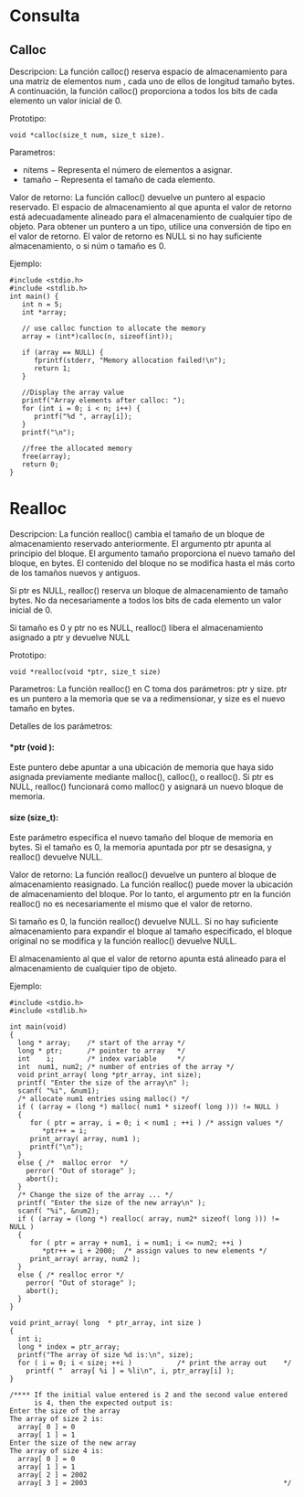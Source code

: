 # Consulta 

## Calloc

Descripcion: La función calloc() reserva espacio de almacenamiento para una matriz de elementos num , cada uno de ellos de longitud tamaño bytes. A continuación, la función calloc() proporciona a todos los bits de cada elemento un valor inicial de 0.

Prototipo: 
```
void *calloc(size_t num, size_t size).
```

Parametros: 
* nitems − Representa el número de elementos a asignar.
* tamaño − Representa el tamaño de cada elemento.

Valor de retorno: La función calloc() devuelve un puntero al espacio reservado. El espacio de almacenamiento al que apunta el valor de retorno está adecuadamente alineado para el almacenamiento de cualquier tipo de objeto. Para obtener un puntero a un tipo, utilice una conversión de tipo en el valor de retorno. El valor de retorno es NULL si no hay suficiente almacenamiento, o si núm o tamaño es 0.

Ejemplo: 

```
#include <stdio.h>
#include <stdlib.h>
int main() {
   int n = 5;
   int *array;
   
   // use calloc function to allocate the memory
   array = (int*)calloc(n, sizeof(int));
   
   if (array == NULL) {
      fprintf(stderr, "Memory allocation failed!\n");
      return 1;
   }
   
   //Display the array value
   printf("Array elements after calloc: ");
   for (int i = 0; i < n; i++) {
      printf("%d ", array[i]);
   }
   printf("\n");
   
   //free the allocated memory
   free(array);
   return 0;
}
```

# Realloc

Descripcion: La función realloc() cambia el tamaño de un bloque de almacenamiento reservado anteriormente. El argumento ptr apunta al principio del bloque. El argumento tamaño proporciona el nuevo tamaño del bloque, en bytes. El contenido del bloque no se modifica hasta el más corto de los tamaños nuevos y antiguos.

Si ptr es NULL, realloc() reserva un bloque de almacenamiento de tamaño bytes. No da necesariamente a todos los bits de cada elemento un valor inicial de 0.

Si tamaño es 0 y ptr no es NULL, realloc() libera el almacenamiento asignado a ptr y devuelve NULL

Prototipo:
```
void *realloc(void *ptr, size_t size)
```

Parametros: La función realloc() en C toma dos parámetros: ptr y size. ptr es un puntero a la memoria que se va a redimensionar, y size es el nuevo tamaño en bytes. 

Detalles de los parámetros:

#### *ptr (void ):

Este puntero debe apuntar a una ubicación de memoria que haya sido asignada previamente mediante malloc(), calloc(), o realloc(). Si ptr es NULL, realloc() funcionará como malloc() y asignará un nuevo bloque de memoria. 

#### size (size_t):

Este parámetro especifica el nuevo tamaño del bloque de memoria en bytes. Si el tamaño es 0, la memoria apuntada por ptr se desasigna, y realloc() devuelve NULL. 

Valor de retorno: La función realloc() devuelve un puntero al bloque de almacenamiento reasignado. La función realloc() puede mover la ubicación de almacenamiento del bloque. Por lo tanto, el argumento ptr en la función realloc() no es necesariamente el mismo que el valor de retorno.

Si tamaño es 0, la función realloc() devuelve NULL. Si no hay suficiente almacenamiento para expandir el bloque al tamaño especificado, el bloque original no se modifica y la función realloc() devuelve NULL.

El almacenamiento al que el valor de retorno apunta está alineado para el almacenamiento de cualquier tipo de objeto.



Ejemplo: 

```
#include <stdio.h>
#include <stdlib.h>
 
int main(void)
{
  long * array;    /* start of the array */
  long * ptr;      /* pointer to array   */
  int    i;        /* index variable     */
  int  num1, num2; /* number of entries of the array */
  void print_array( long *ptr_array, int size);
  printf( "Enter the size of the array\n" );
  scanf( "%i", &num1);
  /* allocate num1 entries using malloc() */
  if ( (array = (long *) malloc( num1 * sizeof( long ))) != NULL )
  {
     for ( ptr = array, i = 0; i < num1 ; ++i ) /* assign values */
        *ptr++ = i;
     print_array( array, num1 );
     printf("\n");
  }
  else { /*  malloc error  */
    perror( "Out of storage" );
    abort();
  }
  /* Change the size of the array ... */
  printf( "Enter the size of the new array\n" );
  scanf( "%i", &num2);
  if ( (array = (long *) realloc( array, num2* sizeof( long ))) != NULL )
  {
     for ( ptr = array + num1, i = num1; i <= num2; ++i )
        *ptr++ = i + 2000;  /* assign values to new elements */
     print_array( array, num2 );
  }
  else { /* realloc error */
    perror( "Out of storage" );
    abort();
  }
}
 
void print_array( long  * ptr_array, int size )
{
  int i;
  long * index = ptr_array;
  printf("The array of size %d is:\n", size);
  for ( i = 0; i < size; ++i )           /* print the array out    */
    printf( "  array[ %i ] = %li\n", i, ptr_array[i] );
}
 
/**** If the initial value entered is 2 and the second value entered 
      is 4, then the expected output is:
Enter the size of the array
The array of size 2 is:
  array[ 0 ] = 0
  array[ 1 ] = 1
Enter the size of the new array
The array of size 4 is:
  array[ 0 ] = 0
  array[ 1 ] = 1
  array[ 2 ] = 2002
  array[ 3 ] = 2003                                                */
  ```